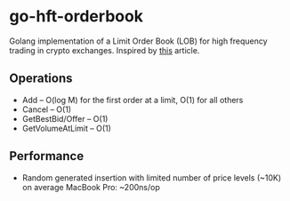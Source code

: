 # go-hft-orderbook
Golang implementation of a Limit Order Book (LOB) for high frequency trading in crypto exchanges. Inspired by [this](https://web.archive.org/web/20110219163448/http://howtohft.wordpress.com/2011/02/15/how-to-build-a-fast-limit-order-book/) article.

## Operations

* Add – O(log M) for the first order at a limit, O(1) for all others
* Cancel – O(1)
* GetBestBid/Offer – O(1)
* GetVolumeAtLimit – O(1)

## Performance
* Random generated insertion with limited number of price levels (~10K) on average MacBook Pro: ~200ns/op